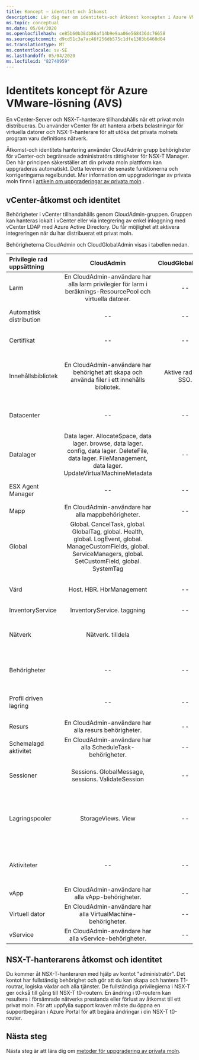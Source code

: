 ```yaml
---
title: Koncept – identitet och åtkomst
description: Lär dig mer om identitets-och åtkomst koncepten i Azure VMware-lösningen (AVS)
ms.topic: conceptual
ms.date: 05/04/2020
ms.openlocfilehash: ce85b60b38db86af14b9e9aa06e568436dc76658
ms.sourcegitcommit: d9cd51c3a7ac46f256db575c1dfe1303b6460d04
ms.translationtype: MT
ms.contentlocale: sv-SE
ms.lasthandoff: 05/04/2020
ms.locfileid: "82740959"
---
```

# <a name="azure-vmware-solution-avs-identity-concepts"></a>Identitets koncept för Azure VMware-lösning (AVS)

En vCenter-Server och NSX-T-hanterare tillhandahålls när ett privat moln distribueras. Du använder vCenter för att hantera arbets belastningar för virtuella datorer och NSX-T-hanterare för att utöka det privata molnets program varu definitions nätverk.

Åtkomst-och identitets hantering använder CloudAdmin grupp behörigheter för vCenter-och begränsade administratörs rättigheter för NSX-T Manager. Den här principen säkerställer att din privata moln plattform kan uppgraderas automatiskt. Detta levererar de senaste funktionerna och korrigeringarna regelbundet. Mer information om uppgraderingar av privata moln finns i [artikeln om uppgraderingar av privata moln][concepts-upgrades] .

## <a name="vcenter-access-and-identity"></a>vCenter-åtkomst och identitet

Behörigheter i vCenter tillhandahålls genom CloudAdmin-gruppen. Gruppen kan hanteras lokalt i vCenter eller via integrering av enkel inloggning med vCenter LDAP med Azure Active Directory. Du får möjlighet att aktivera integreringen när du har distribuerat ett privat moln.

Behörigheterna CloudAdmin och CloudGlobalAdmin visas i tabellen nedan.

|  Privilegie rad uppsättning           | CloudAdmin | CloudGlobalAdmin | Kommentar |
| :---                     |    :---:   |       :---:      |   :--:  |
|  Larm                  | En CloudAdmin-användare har alla larm privilegier för larm i beräknings-ResourcePool och virtuella datorer.     |          --        |  -- |
|  Automatisk distribution             |  --  |        --        |  Microsoft hanterar värd hantering.  |
|  Certifikat            |  --  |        --       |  Microsoft certifikat hantering.  |
|  Innehållsbibliotek         | En CloudAdmin-användare har behörighet att skapa och använda filer i ett innehålls bibliotek.    |         Aktive rad med SSO.         |  Microsoft distribuerar filer i innehålls biblioteket till ESXi-värdar.  |
|  Datacenter              |  --  |        --          |  Microsoft utför alla data Center åtgärder.  |
|  Datalager               | Data lager. AllocateSpace, data lager. browse, data lager. config, data lager. DeleteFile, data lager. FileManagement, data lager. UpdateVirtualMachineMetadata     |    --    |   -- |
|  ESX Agent Manager       |  --  |         --       |  Microsoft utför alla åtgärder.  |
|  Mapp                  |  En CloudAdmin-användare har alla mappbehörigheter.     |  --  |  --  |
|  Global                  |  Global. CancelTask, global. GlobalTag, global. Health, global. LogEvent, global. ManageCustomFields, global. ServiceManagers, global. SetCustomField, global. SystemTag         |                  |    |
|  Värd                    |  Host. HBR. HbrManagement      |        --          |  Microsoft utför alla andra värd åtgärder.  |
|  InventoryService        |  InventoryService. taggning      |        --          |  --  |
|  Nätverk                 |  Nätverk. tilldela    |                  |  Microsoft utför alla andra nätverks åtgärder.  |
|  Behörigheter             |  --  |        --       |  Microsoft gör alla behörigheter-åtgärder.  |
|  Profil driven lagring  |  --  |        --       |  Microsoft utför alla profil åtgärder.  |
|  Resurs                |  En CloudAdmin-användare har alla resurs behörigheter.        |      --       | --   |
|  Schemalagd aktivitet          |  En CloudAdmin-användare har alla ScheduleTask-behörigheter.   |   --   | -- |
|  Sessioner                |  Sessions. GlobalMessage, sessions. ValidateSession      |   --   |  Microsoft gör alla andra åtgärder i sessioner.  |
|  Lagringspooler           |  StorageViews. View   |        --          |  Microsoft gör alla andra lagrings visnings åtgärder (konfigurera tjänsten).  |
|  Aktiviteter                   |  --  |  --   |  Microsoft hanterar tillägg som hanterar aktiviteter.  |
|  vApp                    |  En CloudAdmin-användare har alla vApp-behörigheter.  |  --  |  --  |
|  Virtuell dator         |  En CloudAdmin-användare har alla VirtualMachine-behörigheter.  |  --  |  --  |
|  vService                |  En CloudAdmin-användare har alla vService-behörigheter.  |  --  |  --  |

## <a name="nsx-t-manager-access-and-identity"></a>NSX-T-hanterarens åtkomst och identitet

Du kommer åt NSX-T-hanteraren med hjälp av kontot "administratör". Det kontot har fullständig behörighet och gör att du kan skapa och hantera T1-routrar, logiska växlar och alla tjänster. De fullständiga privilegierna i NSX-T ger också till gång till NSX-T t0-routern. En ändring i t0-routern kan resultera i försämrade nätverks prestanda eller förlust av åtkomst till ett privat moln. För att uppfylla support kraven måste du öppna en supportbegäran i Azure Portal för att begära ändringar i din NSX-T t0-router.
  
## <a name="next-steps"></a>Nästa steg

Nästa steg är att lära dig om [metoder för uppgradering av privata moln][concepts-upgrades].

<!-- LINKS - external -->

<!-- LINKS - internal -->
[concepts-upgrades]: ./concepts-upgrades.md
